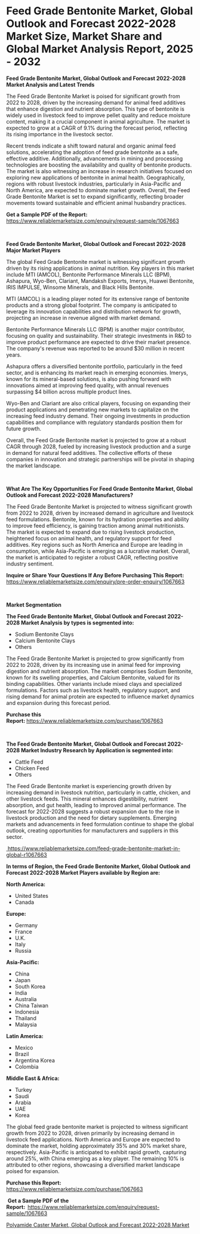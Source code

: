 <p><h1>Feed Grade Bentonite Market, Global Outlook and Forecast 2022-2028 Market Size, Market Share and Global Market Analysis Report, 2025 - 2032</h1></p><p><strong>Feed Grade Bentonite Market, Global Outlook and Forecast 2022-2028 Market Analysis and Latest Trends</strong></p>
<p><p>The Feed Grade Bentonite Market is poised for significant growth from 2022 to 2028, driven by the increasing demand for animal feed additives that enhance digestion and nutrient absorption. This type of bentonite is widely used in livestock feed to improve pellet quality and reduce moisture content, making it a crucial component in animal agriculture. The market is expected to grow at a CAGR of 9.1% during the forecast period, reflecting its rising importance in the livestock sector.</p><p>Recent trends indicate a shift toward natural and organic animal feed solutions, accelerating the adoption of feed grade bentonite as a safe, effective additive. Additionally, advancements in mining and processing technologies are boosting the availability and quality of bentonite products. The market is also witnessing an increase in research initiatives focused on exploring new applications of bentonite in animal health. Geographically, regions with robust livestock industries, particularly in Asia-Pacific and North America, are expected to dominate market growth. Overall, the Feed Grade Bentonite Market is set to expand significantly, reflecting broader movements toward sustainable and efficient animal husbandry practices.</p></p>
<p><strong>Get a Sample PDF of the Report:&nbsp;</strong> <a href="https://www.reliablemarketsize.com/enquiry/request-sample/1067663?utm_campaign=3452&utm_medium=2&utm_source=Github&utm_content=ia&utm_term=21032025&utm_id=feed-grade-bentonite-market-global-outlook-and-forecast-2022-2028">https://www.reliablemarketsize.com/enquiry/request-sample/1067663</a></p>
<p>&nbsp;</p>
<p><strong>Feed Grade Bentonite Market, Global Outlook and Forecast 2022-2028 Major Market Players</strong></p>
<p><p>The global Feed Grade Bentonite market is witnessing significant growth driven by its rising applications in animal nutrition. Key players in this market include MTI (AMCOL), Bentonite Performance Minerals LLC (BPM), Ashapura, Wyo-Ben, Clariant, Mandaksh Exports, Imerys, Huawei Bentonite, IRIS IMPULSE, Winsome Minerals, and Black Hills Bentonite.</p><p>MTI (AMCOL) is a leading player noted for its extensive range of bentonite products and a strong global footprint. The company is anticipated to leverage its innovation capabilities and distribution network for growth, projecting an increase in revenue aligned with market demand.</p><p>Bentonite Performance Minerals LLC (BPM) is another major contributor, focusing on quality and sustainability. Their strategic investments in R&D to improve product performance are expected to drive their market presence. The company's revenue was reported to be around $30 million in recent years.</p><p>Ashapura offers a diversified bentonite portfolio, particularly in the feed sector, and is enhancing its market reach in emerging economies. Imerys, known for its mineral-based solutions, is also pushing forward with innovations aimed at improving feed quality, with annual revenues surpassing $4 billion across multiple product lines.</p><p>Wyo-Ben and Clariant are also critical players, focusing on expanding their product applications and penetrating new markets to capitalize on the increasing feed industry demand. Their ongoing investments in production capabilities and compliance with regulatory standards position them for future growth.</p><p>Overall, the Feed Grade Bentonite market is projected to grow at a robust CAGR through 2028, fueled by increasing livestock production and a surge in demand for natural feed additives. The collective efforts of these companies in innovation and strategic partnerships will be pivotal in shaping the market landscape.</p></p>
<p>&nbsp;</p>
<p><strong>What Are The Key Opportunities For Feed Grade Bentonite Market, Global Outlook and Forecast 2022-2028 Manufacturers?</strong></p>
<p><p>The Feed Grade Bentonite Market is projected to witness significant growth from 2022 to 2028, driven by increased demand in agriculture and livestock feed formulations. Bentonite, known for its hydration properties and ability to improve feed efficiency, is gaining traction among animal nutritionists. The market is expected to expand due to rising livestock production, heightened focus on animal health, and regulatory support for feed additives. Key regions such as North America and Europe are leading in consumption, while Asia-Pacific is emerging as a lucrative market. Overall, the market is anticipated to register a robust CAGR, reflecting positive industry sentiment.</p></p>
<p><strong>Inquire or Share Your Questions If Any Before Purchasing This Report:</strong> <a href="https://www.reliablemarketsize.com/enquiry/pre-order-enquiry/1067663?utm_campaign=3452&utm_medium=2&utm_source=Github&utm_content=ia&utm_term=21032025&utm_id=feed-grade-bentonite-market-global-outlook-and-forecast-2022-2028">https://www.reliablemarketsize.com/enquiry/pre-order-enquiry/1067663</a></p>
<p>&nbsp;</p>
<p><strong>Market Segmentation</strong></p>
<p><strong>The Feed Grade Bentonite Market, Global Outlook and Forecast 2022-2028 Market Analysis by types is segmented into:</strong></p>
<p><ul><li>Sodium Bentonite Clays</li><li>Calcium Bentonite Clays</li><li>Others</li></ul></p>
<p><p>The Feed Grade Bentonite Market is projected to grow significantly from 2022 to 2028, driven by its increasing use in animal feed for improving digestion and nutrient absorption. The market comprises Sodium Bentonite, known for its swelling properties, and Calcium Bentonite, valued for its binding capabilities. Other variants include mixed clays and specialized formulations. Factors such as livestock health, regulatory support, and rising demand for animal protein are expected to influence market dynamics and expansion during this forecast period.</p></p>
<p><strong>Purchase this Report:&nbsp;</strong><a href="https://www.reliablemarketsize.com/purchase/1067663?utm_campaign=3452&utm_medium=2&utm_source=Github&utm_content=ia&utm_term=21032025&utm_id=feed-grade-bentonite-market-global-outlook-and-forecast-2022-2028">https://www.reliablemarketsize.com/purchase/1067663</a></p>
<p>&nbsp;</p>
<p><strong>The Feed Grade Bentonite Market, Global Outlook and Forecast 2022-2028 Market Industry Research by Application is segmented into:</strong></p>
<p><ul><li>Cattle Feed</li><li>Chicken Feed</li><li>Others</li></ul></p>
<p><p>The Feed Grade Bentonite market is experiencing growth driven by increasing demand in livestock nutrition, particularly in cattle, chicken, and other livestock feeds. This mineral enhances digestibility, nutrient absorption, and gut health, leading to improved animal performance. The forecast for 2022-2028 suggests a robust expansion due to the rise in livestock production and the need for dietary supplements. Emerging markets and advancements in feed formulation continue to shape the global outlook, creating opportunities for manufacturers and suppliers in this sector.</p></p>
<p><a href="https://www.reliablemarketsize.com/feed-grade-bentonite-market-in-global-r1067663?utm_campaign=3452&utm_medium=2&utm_source=Github&utm_content=ia&utm_term=21032025&utm_id=feed-grade-bentonite-market-global-outlook-and-forecast-2022-2028">&nbsp;https://www.reliablemarketsize.com/feed-grade-bentonite-market-in-global-r1067663</a></p>
<p><strong>In terms of Region, the Feed Grade Bentonite Market, Global Outlook and Forecast 2022-2028 Market Players available by Region are:</strong></p>
<p>
    <p> <strong> North America: </strong>
        <ul>
            <li>United States</li>
            <li>Canada</li>
        </ul>
        </p> 
    <p> <strong> Europe: </strong>
        <ul>
            <li>Germany</li>
            <li>France</li>
            <li>U.K.</li>
            <li>Italy</li>
            <li>Russia</li>
        </ul>
        </p> 
    <p> <strong> Asia-Pacific: </strong>
        <ul>
            <li>China</li>
            <li>Japan</li>
            <li>South Korea</li>
            <li>India</li>
            <li>Australia</li>
            <li>China Taiwan</li>
            <li>Indonesia</li>
            <li>Thailand</li>
            <li>Malaysia</li>
        </ul>
        </p> 
    <p> <strong> Latin America: </strong>
        <ul>
            <li>Mexico</li>
            <li>Brazil</li>
            <li>Argentina Korea</li>
            <li>Colombia</li>
        </ul>
        </p> 
    <p> <strong> Middle East & Africa: </strong>
        <ul>
            <li>Turkey</li>
            <li>Saudi</li>
            <li>Arabia</li>
            <li>UAE</li>
            <li>Korea</li>
        </ul>
    </p>
    </p>
<p><p>The global feed grade bentonite market is projected to witness significant growth from 2022 to 2028, driven primarily by increasing demand in livestock feed applications. North America and Europe are expected to dominate the market, holding approximately 35% and 30% market share, respectively. Asia-Pacific is anticipated to exhibit rapid growth, capturing around 25%, with China emerging as a key player. The remaining 10% is attributed to other regions, showcasing a diversified market landscape poised for expansion.</p></p>
<p><strong>Purchase this Report: </strong><a href="https://www.reliablemarketsize.com/purchase/1067663?utm_campaign=3452&utm_medium=2&utm_source=Github&utm_content=ia&utm_term=21032025&utm_id=feed-grade-bentonite-market-global-outlook-and-forecast-2022-2028">https://www.reliablemarketsize.com/purchase/1067663</a></p>
<p>&nbsp;<strong>Get a Sample PDF of the Report:&nbsp;&nbsp;</strong><a href="https://www.reliablemarketsize.com/enquiry/request-sample/1067663?utm_campaign=3452&utm_medium=2&utm_source=Github&utm_content=ia&utm_term=21032025&utm_id=feed-grade-bentonite-market-global-outlook-and-forecast-2022-2028">https://www.reliablemarketsize.com/enquiry/request-sample/1067663</a></p>
<p><strong></strong></p>
<p><p><a href="https://github.com/supicweg/Market-Research-Report-List-1/blob/main/polyamide-caster-market-global-outlook-and-forecast-2022-2028-market.md?utm_campaign=3452&utm_medium=2&utm_source=Github&utm_content=ia&utm_term=21032025&utm_id=feed-grade-bentonite-market-global-outlook-and-forecast-2022-2028">Polyamide Caster Market, Global Outlook and Forecast 2022-2028 Market</a></p></p>